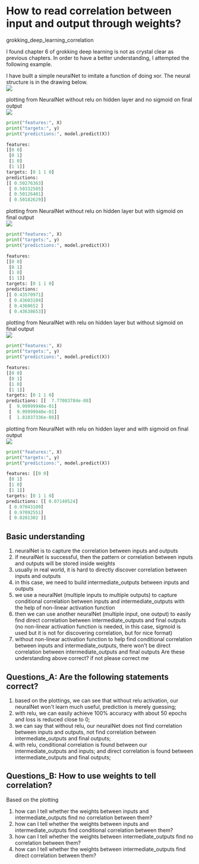 # How to read correlation between input and output through weights?
grokking_deep_learning_correlation

I found chapter 6 of grokking deep learning is not as crystal clear as previous chapters. In order to have a better understanding, I attempted the following example.

I have built a simple neuralNet to imitate a function of doing xor. The neural structure is in the drawing below.     
![](https://lh3.googleusercontent.com/w3dqSSnbXDrQEXHbrfOi93Xh4c7ZJVKKgeaLANf2gv2YI-4qL_7_gEKZyXO4k9gaZ5E0uwJebPWf59vTulZ_YzusSzM756LJVOc9qX9Pi8OsB3wirMo4SZIzgB-1kVH-1VHUHdZYiL32C6XIyfin61NjtaK9NkhQaXGOGX3ph4qxaEft96MnJTbtZdkazdxAk6mYd7TdVkUDS7dZEewvS071_hYQkQpUNnpVLl4KVEOs3JcojmbrwLzlYfQZSpKYi88HZh8pNpWwbRGVnfrsD1Ofky3Lbd_X4XYq0sR-6MNfqIEtAnV_teWbbblptzcK4lLiMMTJT8WThpwHVfeMrtCNbwx06_P4q4sTjLmfVm17AJl-FUMn4iTOojeZz4HUHH5PmTDi6_jCNOpUFhPIdvnz8K8zh3K5CCz9ObRLmxwC86wKKwchvbCuyXbShCZRhI8-zhMAVtE9iWxsaEMZTw6PSgocDOsJ4NZHG2oiZAH6QHZpnycE926Jw5LBA3q7139aiDfHhQ7dMsAyd7JHe1IiMt_BdwnCuD-LvRSdiNB42jGzROjKF1Q1qBBC7hIuJUpQ62BeH2d2cJOe8oSCkSNgdaMGUBTKxSKnUHKNZYFTQt-24oNHeWxg=w1732-h1224-no)

plotting from NeuralNet without relu on hidden layer and no sigmoid on final output     
![](https://lh3.googleusercontent.com/qpMGGdWc61mJ417s4wa0bqIM0RsXMj0FN5VFKkVdV-JrtfSyCwF81swSok70XUR6LOJeu7FnqPWD_pA293j4heurJtV_hkOhLEjO8Y5nNhLNuFYInUs8QwT_S-1o6jUNkS6oEhNTLegzo2zQcLGhbmdmCQOQ6uHSsN-sNHfFyMuOpoFmtCV3nTDC8qzOWok41uUAntlJmN-UxxluGvmDbHfxrJWXyhA9MnMagGMapMcvC3Kr6DXhfBjaaC-ZBAIeUfNC7S85XsxuKO4sCSUkH9sNZMdjzwD3rXZF00MV49cEomI_Rn06Km0SHbDMmJrlxaMCUcx4HToJqvawx-OwvAx_LTYIPOls-K8wpZ1O7t06-6cYA7HpV2_zXtOPo1LpgJ029O1dJ5LxTOaMhm5xWA5k8wOq8rr2FwtvSQ_0wpWVW_Fubr0bOCH6XXbhMquF-RDM33cOofpeHOKaY5bU5H8InkmyqDozOoKZud96SE5D9TRa2qSr0lXuNEmSh4ySrmtu3HiQFuT1ynB5TtswHxIg2qygJlIrx3atb4FSKNCCTDNq5oQHJNpo3e3k0mWcG0u0zUMVkn2TJcRwCe3IN0GYbFxYUUxA8uho9CTjHtnzpe2zV8Ozo6kw=w2452-h1224-no)

```python
print("features:", X)
print("targets:", y)
print("predictions:", model.predict(X))

features:
[[0 0]
 [0 1]
 [1 0]
 [1 1]]
targets: [0 1 1 0]
predictions:
[[ 0.50276363]
 [ 0.50332505]
 [ 0.50126481]
 [ 0.50182629]]
```

plotting from NeuralNet without relu on hidden layer but with sigmoid on final output    
![](https://lh3.googleusercontent.com/Scz7ELOHXOAgKjnE-ciR208UHfy3DECH_jpl9MhpPmLU0ZeuL6Wvq-9nWAsWuh2FEbhSpfOMTS-L2etmv5KDtG-9L3wXwJ6Z81wSKvvtGEmmia_y1Ei0neGfYyUEVyt2OWRO9Lv2ZXY_5EvBYVnXwiu4YpbSoiFZ2nuePnimZQSBVKZIu0jtfM8v9u-UQhtFL4frupwGxF7unaiBHVyIN8JXIVSxdCAESfdreQq42NyFK0veuuKDLfSRKn1r1NeT-M7DEDWdz5J78ZEWd_uiJN9GgjJ7dYNlaMajvKPdwbvIt96mq9qdqbM2cODvqqy2LrR4ZPK8zBmTc7IDOEUtR_P8CcjcQRdOrBW3qXUDup8x7MfUcbUOQuYnQ0G2KawHS4FM5XC3A46IbyMluyrchVIx1lZm31IYCNKz8ouYkynamiHK_PHWCHxUi4zSNW1Awh8CZ9qGaBdMEySR3wn1vugxuWxwGlQYEgLBSTRMt_TEqp_AGU6k6Z9VtO8BHAoloylrGDdnOkvAmxAsnyvbm4tqQxrVYMgnsKsgNK9aMyXDkG00B4fTM1cnmlSmxXW4nu-EPCTCk1nojJZ2mFfAz8oiOoHpWEjD0vuYcsJZ41iLaolVtk4pDbkR=w2416-h1224-no)

```python
print("features:", X)
print("targets:", y)
print("predictions:", model.predict(X))

features:
[[0 0]
 [0 1]
 [1 0]
 [1 1]]
targets: [0 1 1 0]
predictions:
[[ 0.43570971]
 [ 0.43603104]
 [ 0.4360652 ]
 [ 0.43638653]]
```


plotting from NeuralNet with relu on hidden layer but without sigmoid on final output    
![](https://lh3.googleusercontent.com/bo4G958sg89Wh-4MzSj_PGSwMkPfU-ryXu_Ol-FympecCMW-HxP0EolhzG5_i5Gx2rN5yUd_7OoUIU0RIuTMnWFgPpjfIOEbUaZSJ1VAp3nxNt4OM8Cp6nFkDPu3GgORHMRyvaXnE26tBT1JS5JZ7JRmoQBUPo6RooI2Wx7YJTLJVw03PZCQsJx2hNCLTVs7c5fD4C5ubL9SUoINS9_1grUocwoCuhZC5cswOeIXXOgAsz63FjosGJVTwJqmW0aziGvarZ4-9VG-OZhzI5QLEDjVqtTyj8Vg4XB32DVqCryNnOviU5jzBpmil0OI-GgDNeE1-kgW3t3y3IEqmMYAdc2x8Ar6BLggNtyLnMuIA6nhCHcpIQxsz2CKMHiofjogc-QLRbHlY6JOov4KxnxaxziPeT2ZUV8r44UmJ1ym0xA82Vh6cHAjhqR7f2TGy03-BsZn9axRh72TfQzPdOr830ziUwshOOnmVcmBWjbQfOxfnjkzw4DpbV6jWmv7PCk_yMSlYtpU-xIDr1QMTL9HSZCViHToRqkLQ3gBcE_pahypuOiwwoKRC5FS2Fb2rA25wPKkH-xtP7enDhKiBJljMiwv8nFiRT4oPtq_M_Sy0TzEOMEcLuMc06oD=w2410-h1224-no)

```python
print("features:", X)
print("targets:", y)
print("predictions:", model.predict(X))

features:
[[0 0]
 [0 1]
 [1 0]
 [1 1]]
targets: [0 1 1 0]
predictions: [[  7.77083784e-08]
 [  9.99999940e-01]
 [  9.99999940e-01]
 [  1.81037336e-08]]
```


plotting from NeuralNet with relu on hidden layer and with sigmoid on final output    
![](https://lh3.googleusercontent.com/r9xx3zaHzxD87-cBAsU2-U9wserUHsr2QqBsUHyNcVnsOnk7NT2VGuaGF2Qmt7Ghua8H30JD8macb6ZqUTXAFxQnWk5wJQClyacPU1AfMQUJxmFhYgixAbRp4Z3mqVNM4tiUrJhveXtW-hl2RF6IphbkYYbfkaUWJNTiTTpGl4dmDidcVuNIezBa6GDGMt9wmXCGaVWYpGUjVaCygSDC1hdapzk_EKRcet51Oq13pC6YyEIHRvW69PvTx-E29Qcs2mSWSxyu71dOLEHG6R5APcYzqFtWCwP3qb62EiSUfDZhaXCG2OkdCR3TtPzBX_NwVL27p1V-mlo0W1io4ABIbHmhhO0LDIB5tsFP4nqij6Kpot-ase4P2yn3ZlYB8SqScXKmpAJlgdjcOUsvuzqN_oyyPCDuVx9la1CZP2FDIOi72Efn3TQysbJq_26ijLd9t4_9G6F869VYlJypvt2EqFg60vQybHy_qKJ6kcEgfqGxkHBy5hdDPKs7aAChZZmkL7-mjmxmj38QabV2nb1PYgJt7kqCZ0tGnh4n9Oj-YaEcH0Gd7aXx-V7QVoeabgpihKAujqe183AekIW0oA061Sa6gt6z4_m2i3amh9ZQq6tUXorpBCecj-l5=w2428-h1224-no)

```python
print("features:", X)
print("targets:", y)
print("predictions:", model.predict(X))

features: [[0 0]
 [0 1]
 [1 0]
 [1 1]]
targets: [0 1 1 0]
predictions: [[ 0.07140524]
 [ 0.97043109]
 [ 0.97092551]
 [ 0.0201302 ]]

```


## Basic understanding
1. neuralNet is to capture the correlation between inputs and outputs
1. if neuralNet is successful, then the pattern or correlation between inputs and outputs will be stored inside weights
1. usually in real world, it is hard to directly discover correlation between inputs and outputs
1. in this case, we need to build intermediate_outputs between inputs and outputs
1. we use a neuralNet (multiple inputs to multiple outputs) to capture conditional correlation between inputs and intermediate_outputs with the help of non-linear activation function
1. then we can use another neuralNet (multiple input, one output) to easily find direct correlation between intermediate_outputs and final outputs (no non-linear activation function is needed, in this case, sigmoid is used but it is not for discovering correlation, but for nice format)
1. without non-linear activation function to help find conditional correlation between inputs and intermediate_outputs, there won't be direct correlation between intermediate_outputs and final outputs
Are these understanding above correct? if not please correct me

## Questions_A: Are the following statements correct?     
1. based on the plottings, we can see that without relu activation, our neuralNet won't learn much useful, prediction is merely guessing;
2. with relu, we can easily achieve 100% accuracy with about 50 epochs and loss is reduced close to 0;
2. we can say that without relu, our neuralNet does not find correlation between inputs and outputs, not find correlation between intermediate_outputs and final outputs;
2. with relu, conditional correlation is found between our intermediate_outputs and inputs; and direct correlation is found between intermediate_outputs and final outputs;

## Questions_B: How to use weights to tell correlation?
Based on the plotting     
1. how can I tell whether the weights between inputs and intermediate_outputs find no correlation between them?
1. how can I tell whether the weights between inputs and intermediate_outputs find conditional correlation between them?
1. how can I tell whether the weights between intermediate_outputs find no correlation between them?
1. how can I tell whether the weights between intermediate_outputs find direct correlation between them?
